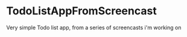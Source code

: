 TodoListAppFromScreencast
=========================

Very simple Todo list app, from a series of screencasts i'm working on